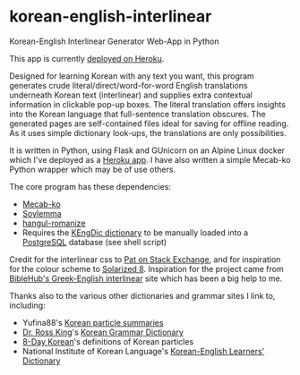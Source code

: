 # korean-english-interlinear
Korean-English Interlinear Generator Web-App in Python

This app is currently [deployed on Heroku](https://koreaninterlinear.herokuapp.com/).

Designed for learning Korean with any text you want, this program generates crude literal/direct/word-for-word English translations underneath Korean text (interlinear) and supplies extra contextual information in clickable pop-up boxes. The literal translation offers insights into the Korean language that full-sentence translation obscures. The generated pages are self-contained files ideal for saving for offline reading. As it uses simple dictionary look-ups, the translations are only possibilities.

It is written in Python, using Flask and GUnicorn on an Alpine Linux docker which I've deployed as a [Heroku app](https://koreaninterlinear.herokuapp.com/). I have also written a simple Mecab-ko Python wrapper which may be of use others.

The core program has these dependencies:
- [Mecab-ko](http://eunjeon.blogspot.kr/)
- [Soylemma](https://github.com/lovit/korean_lemmatizer)
- [hangul-romanize](https://github.com/youknowone/hangul-romanize)
- Requires the [KEngDic dictionary](https://github.com/garfieldnate/kengdic) to be manually loaded into a [PostgreSQL](https://www.postgresql.org/) database (see shell script)

Credit for the interlinear css to [Pat on Stack Exchange](https://linguistics.stackexchange.com/questions/3/how-do-i-format-an-interlinear-gloss-for-html), and for inspiration for the colour scheme to [Solarized 8](https://github.com/lifepillar/vim-solarized8). Inspiration for the project came from [BibleHub's Greek-English interlinear](https://biblehub.com/interlinear/john/1-1.htm) site which has been a big help to me. 

Thanks also to the various other dictionaries and grammar sites I link to, including:
- Yufina88's [Korean particle summaries](https://www.reddit.com/r/Korean/comments/84ni3g/korean_particle_frequency_list/)
- [Dr. Ross King](https://asia.ubc.ca/profile/ross-king/)'s [Korean Grammar Dictionary](http://koreangrammaticalforms.com/)
- [8-Day Korean](https://www.90daykorean.com/korean-particles/)'s definitions of Korean particles
- National Institute of Korean Language's [Korean-English Learners' Dictionary](https://krdict.korean.go.kr/eng/mainAction?nation=eng)
